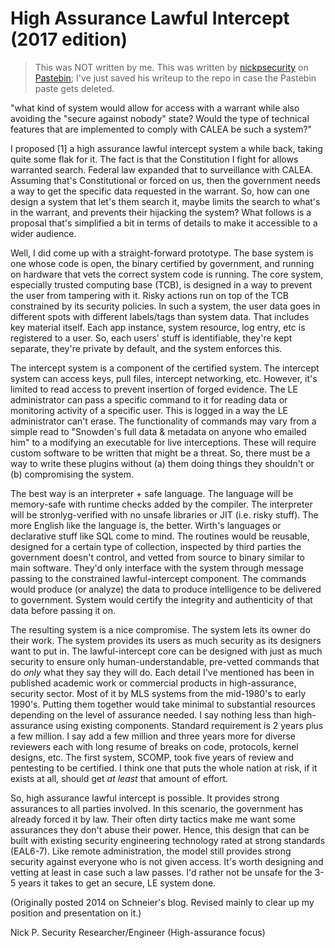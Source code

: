 # High Assurance Lawful Intercept (2017 edition)

> This was NOT written by me. This was written by [nickpsecurity](https://news.ycombinator.com/user?id=nickpsecurity) on [Pastebin](https://pastebin.com/EcrJd4CY); I've just saved his writeup to the repo in case the Pastebin paste gets deleted.

"what kind of system would allow for access with a warrant while also avoiding the "secure against nobody" state? Would the type of technical features that are implemented to comply with CALEA be such a system?"

I proposed [1] a high assurance lawful intercept system a while back, taking quite some flak for it. The fact is that the Constitution I fight for allows warranted search. Federal law expanded that to surveillance with CALEA. Assuming that's Constitutional or forced on us, then the government needs a way to get the specific data requested in the warrant. So, how can one design a system that let's them search it, maybe limits the search to what's in the warrant, and prevents their hijacking the system? What follows is a proposal that's simplified a bit in terms of details to make it accessible to a wider audience.

Well, I did come up with a straight-forward prototype. The base system is one whose code is open, the binary certified by government, and running on hardware that vets the correct system code is running. The core system, especially trusted computing base (TCB), is designed in a way to prevent the user from tampering with it. Risky actions run on top of the TCB constrained by its security policies. In such a system, the user data goes in different spots with different labels/tags than system data. That includes key material itself. Each app instance, system resource, log entry, etc is registered to a user. So, each users' stuff is identifiable, they're kept separate, they're private by default, and the system enforces this.

The intercept system is a component of the certified system. The intercept system can access keys, pull files, intercept networking, etc. However, it's limited to read access to prevent insertion of forged evidence. The LE administrator can pass a specific command to it for reading data or monitoring activity of a specific user. This is logged in a way the LE administrator can't erase. The functionality of commands may vary from a simple read to "Snowden's full data & metadata on anyone who emailed him" to a modifying an executable for live interceptions. These will require custom software to be written that might be a threat. So, there must be a way to write these plugins without (a) them doing things they shouldn't or (b) compromising the system.

The best way is an interpreter + safe language. The language will be memory-safe with runtime checks added by the compiler. The interpreter will be stronlyg-verified with no unsafe libraries or JIT (i.e. risky stuff). The more English like the language is, the better. Wirth's languages or declarative stuff like SQL come to mind. The routines would be reusable, designed for a certain type of collection, inspected by third parties the government doesn't control, and vetted from source to binary similar to main software. They'd only interface with the system through message passing to the constrained lawful-intercept component. The commands would produce (or analyze) the data to produce intelligence to be delivered to government. System would certify the integrity and authenticity of that data before passing it on.

The resulting system is a nice compromise. The system lets its owner do their work. The system provides its users as much security as its designers want to put in. The lawful-intercept core can be designed with just as much security to ensure only human-understandable, pre-vetted commands that do _only_ what they say they will do. Each detail I've mentioned has been in published academic work or commercial products in high-assurance, security sector. Most of it by MLS systems from the mid-1980's to early 1990's. Putting them together would take minimal to substantial resources depending on the level of assurance needed. I say nothing less than high-assurance using existing components. Standard requirement is 2 years plus a few million. I say add a few million and three years more for diverse reviewers each with long resume of breaks on code, protocols, kernel designs, etc. The first system, SCOMP, took five years of review and pentesting to be certified. I think one that puts the whole nation at risk, if it exists at all, should get _at least_ that amount of effort.

So, high assurance lawful intercept is possible. It provides strong assurances to all parties involved. In this scenario, the government has already forced it by law. Their often dirty tactics make me want some assurances they don't abuse their power. Hence, this design that can be built with existing security engineering technology rated at strong standards (EAL6-7). Like remote administration, the model still provides strong security against everyone who is not given access. It's worth designing and vetting at least in case such a law passes. I'd rather not be unsafe for the 3-5 years it takes to get an secure, LE system done.

(Originally posted 2014 on Schneier's blog. Revised mainly to clear up my position and presentation on it.)

Nick P.
Security Researcher/Engineer
(High-assurance focus)
